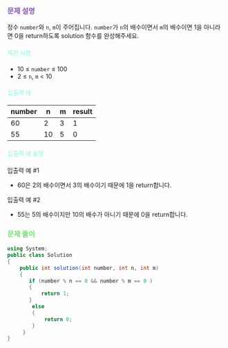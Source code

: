 

### <font color="#8458B3">문제 설명</font>

정수 `number`와 `n`, `m`이 주어집니다. `number`가 `n`의 배수이면서 `m`의 배수이면 1을 아니라면 0을 return하도록 solution 함수를 완성해주세요.

#### <font color="#b2f7ef">제한 사항</font>

- 10 ≤ `number` ≤ 100
- 2 ≤ `n`, `m` < 10

#### <font color="#b2f7ef">입출력 예</font>

|number|n|m|result|
|---|---|---|---|
|60|2|3|1|
|55|10|5|0|

#### <font color="#b2f7ef">입출력 예 설명</font>

입출력 예 #1

- 60은 2의 배수이면서 3의 배수이기 때문에 1을 return합니다.

입출력 예 #2

- 55는 5의 배수이지만 10의 배수가 아니기 때문에 0을 return합니다.

### <font color="#77dd77">문제 풀이</font>

```cs
using System;
public class Solution
{
    public int solution(int number, int n, int m) 
    {       
       if (number % n == 0 && number % m == 0 )
       {
           return 1;
       }
        else
        {
            return 0;
        }
     }
}
```




